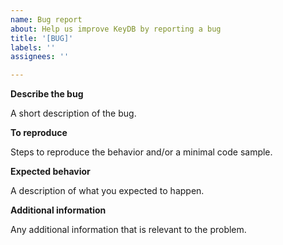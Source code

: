 ```yaml
---
name: Bug report
about: Help us improve KeyDB by reporting a bug
title: '[BUG]'
labels: ''
assignees: ''

---
```


**Describe the bug**

A short description of the bug.

**To reproduce**

Steps to reproduce the behavior and/or a minimal code sample.

**Expected behavior**

A description of what you expected to happen.

**Additional information**

Any additional information that is relevant to the problem.
